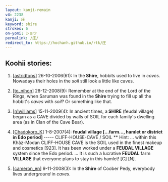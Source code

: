 ```yaml
---
layout: kanji-remain
v4: 2238
kanji: 庄
keyword: shire
strokes: 6
on-yomi: ショウ
permalink: /庄/
redirect_to: https://hochanh.github.io/rtk/庄
---
```


## Koohii stories: 

1) [<a href="http://kanji.koohii.com/profile/astridtops">astridtops</a>] 26-10-2006(61): In the<strong> Shire</strong>, hobbits used to live in <em>caves</em>. Nowadays their holes in the <em>soil</em> still look a little like caves.

2) [<a href="http://kanji.koohii.com/profile/to_nihon">to_nihon</a>] 28-12-2008(9): Remember at the end of the Lord of the Rings, when Saruman was found in the <strong>Shire</strong> trying to fill up all the hobbit&#039;s <em>caves</em> with <em>soil</em>? Or something like that.

3) [<a href="http://kanji.koohii.com/profile/n1williams">n1williams</a>] 15-11-2009(4): In ancient times, a<strong> SHIRE</strong> (feudal village) began as a CAVE divided by walls of SOIL for each family&#039;s dwelling area (as in Clan of the Cave Bear).

4) [<a href="http://kanji.koohii.com/profile/Chadokoro_K">Chadokoro_K</a>] 1-8-2007(4): <strong>feudal village […farm…, hamlet or district in Edo period] </strong> ----- CLIFF-HOUSE-CAVE / SOIL ** Hint: ... within this Khâz-Modan CLIFF-HOUSE CAVE is the SOIL used in the finest makeup and cosmetics [923]. It has been worked under a <strong>FEUDAL VILLAGE</strong> system since the Edo period. ... It is such a lucrative <strong>FEUDAL</strong> farm <strong>VILLAGE</strong> that everyone plans to stay in this hamlet! [C] [N].

5) [<a href="http://kanji.koohii.com/profile/cameron_en">cameron_en</a>] 9-11-2008(3): In the<strong> Shire</strong> of Coober Pedy, everybody lives under<em>ground</em> in <em>caves</em>.

